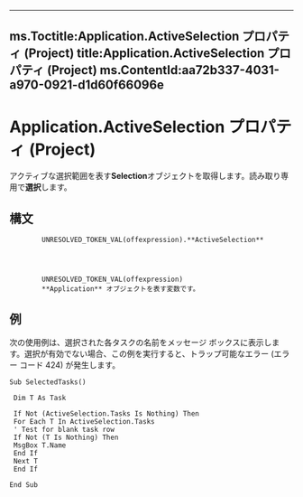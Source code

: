 

---
ms.Toctitle:Application.ActiveSelection プロパティ (Project)
title:Application.ActiveSelection プロパティ (Project)
ms.ContentId:aa72b337-4031-a970-0921-d1d60f66096e
---
# Application.ActiveSelection プロパティ (Project)




アクティブな選択範囲を表す**Selection**オブジェクトを取得します。読み取り専用で**選択**します。

## 構文

            UNRESOLVED_TOKEN_VAL(offexpression).**ActiveSelection**




            UNRESOLVED_TOKEN_VAL(offexpression)
            **Application** オブジェクトを表す変数です。



## 例
次の使用例は、選択された各タスクの名前をメッセージ ボックスに表示します。選択が有効でない場合、この例を実行すると、トラップ可能なエラー (エラー コード 424) が発生します。

```vba
Sub SelectedTasks() 
 
 Dim T As Task 
 
 If Not (ActiveSelection.Tasks Is Nothing) Then 
 For Each T In ActiveSelection.Tasks 
 ' Test for blank task row 
 If Not (T Is Nothing) Then 
 MsgBox T.Name 
 End If 
 Next T 
 End If 
 
End Sub
```





